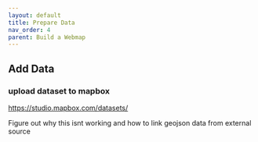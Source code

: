 ```yaml
---
layout: default
title: Prepare Data 
nav_order: 4
parent: Build a Webmap
---
```


## Add Data

### upload dataset to mapbox 

https://studio.mapbox.com/datasets/

Figure out why this isnt working and how to link geojson data from external source
